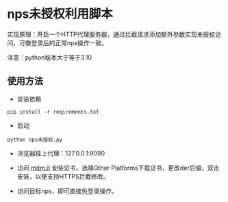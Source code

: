 # nps未授权利用脚本

实现原理：开启一个HTTP代理服务器，通过拦截请求添加额外参数实现未授权访问，可像登录后的正常nps操作一致。

注意：python版本大于等于3.10

## 使用方法

- 安装依赖

```
pip install -r reqirements.txt
```
- 启动

```
python nps未授权.py
```

- 浏览器挂上代理：127.0.0.1:9090

- 访问 [mitm.it](http://mitm.it/) 安装证书，选择Other Platforms下载证书，更改der后缀，双击安装，以便支持HTTPS拦截修改。

- 访问目标nps，即可直接免登录操作。
